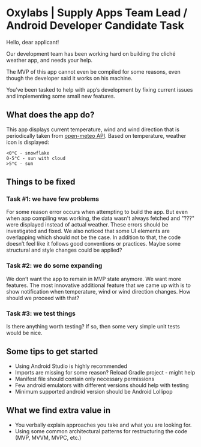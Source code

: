 # Oxylabs | Supply Apps Team Lead / Android Developer Candidate Task

Hello, dear applicant!

Our development team has been working hard on building the cliché weather app, and needs your help.

The MVP of this app cannot even be compiled for some reasons, even though the developer said it works on his machine.

You’ve been tasked to help with app’s development by fixing current issues and implementing some small new features.

## What does the app do?

This app displays current temperature, wind and wind direction that is periodically taken from [open-meteo API](https://api.open-meteo.com/v1/forecast?latitude=52.52&longitude=13.41&current_weather=true&hourly=temperature_2m,relativehumidity_2m,windspeed_10m). Based on temperature, weather icon is displayed:
```
<0°C - snowflake
0-5°C - sun with cloud
>5°C - sun
```

## Things to be fixed

### Task #1: we have few problems
For some reason error occurs when attempting to build the app. But even when app compiling was working, the data wasn't always fetched and "???" were displayed instead of actual weather. These errors should be investigated and fixed. We also noticed that some UI elements are overlapping which should not be the case. In addition to that, the code doesn’t feel like it follows good conventions or practices. Maybe some structural and style changes could be applied?

### Task #2: we do some expanding
We don’t want the app to remain in MVP state anymore. We want more features. The most innovative additional feature that we came up with is to show notification when temperature, wind or wind direction changes. How should we proceed with that?

### Task #3: we test things
Is there anything worth testing? If so, then some very simple unit tests would be nice.

## Some tips to get started
* Using Android Studio is highly recommended
* Imports are missing for some reason? Reload Gradle project - might help
* Manifest file should contain only necessary permissions
* Few android emulators with different versions should help with testing
* Minimum supported android version should be Android Lollipop

## What we find extra value in
* You verbally explain approaches you take and what you are looking for.
* Using some common architectural patterns for restructuring the code (MVP, MVVM, MVPC, etc.)
